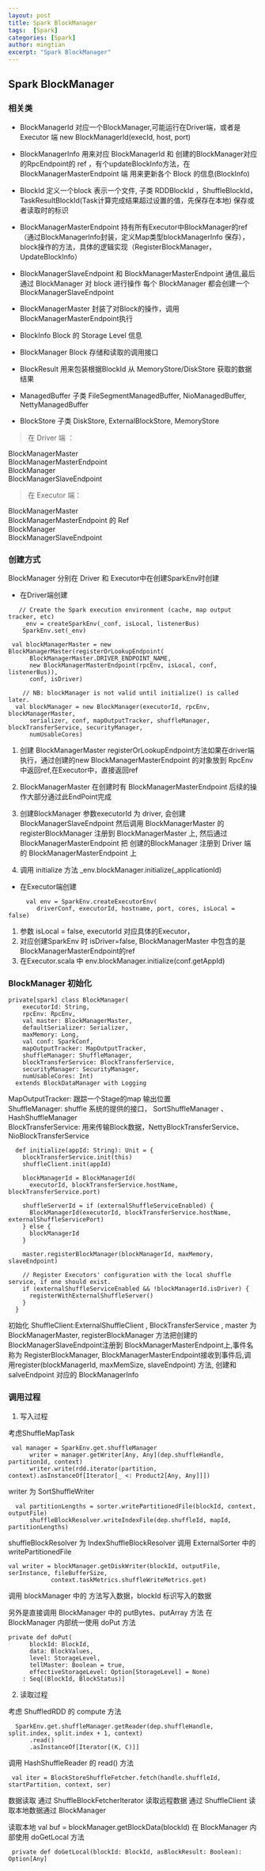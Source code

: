 ```yaml
---
layout: post
title: Spark BlockManager
tags:  [Spark]
categories: [Spark]
author: mingtian
excerpt: "Spark BlockManager"
---
```


## Spark BlockManager

### 相关类

* BlockManagerId 对应一个BlockManager,可能运行在Driver端，或者是Executor 端 new BlockManagerId(execId, host, port)

* BlockManagerInfo  用来对应 BlockManagerId 和 创建的BlockManager对应的RpcEndpoint的 ref ，有个updateBlockInfo方法，在BlockManagerMasterEndpoint 端 用来更新各个 Block 的信息(BlockInfo)

* BlockId 定义一个block 表示一个文件, 子类  RDDBlockId ，ShuffleBlockId，TaskResultBlockId(Task计算完成结果超过设置的值，先保存在本地) 保存或者读取时的标识

* BlockManagerMasterEndpoint 持有所有Executor中BlockManager的ref（通过BlockManagerInfo封装，定义Map类型blockManagerInfo 保存），block操作的方法，具体的逻辑实现（RegisterBlockManager，UpdateBlockInfo）

* BlockManagerSlaveEndpoint 和 BlockManagerMasterEndpoint 通信,最后通过 BlockManager 对 block 进行操作 每个 BlockManager 都会创建一个 BlockManagerSlaveEndpoint

* BlockManagerMaster 封装了对Block的操作，调用BlockManagerMasterEndpoint执行

* BlockInfo  Block 的 Storage Level 信息

* BlockManager  Block 存储和读取的调用接口

* BlockResult 用来包装根据BlockId 从 MemoryStore/DiskStore 获取的数据结果

* ManagedBuffer  子类  FileSegmentManagedBuffer, NioManagedBuffer, NettyManagedBuffer

* BlockStore   子类 DiskStore, ExternalBlockStore, MemoryStore

 > 在 Driver 端 ：

   BlockManagerMaster  <br/>
   BlockManagerMasterEndpoint <br/>
   BlockManager  <br/>
   BlockManagerSlaveEndpoint <br/>
   
  
 > 在 Executor 端：

  BlockManagerMaster <br/>
  BlockManagerMasterEndpoint 的 Ref <br/>
  BlockManager <br/>
  BlockManagerSlaveEndpoint  <br/>


                       

### 创建方式

BlockManager 分别在 Driver 和 Executor中在创建SparkEnv时创建

* 在Driver端创建

~~~
   // Create the Spark execution environment (cache, map output tracker, etc)
    _env = createSparkEnv(_conf, isLocal, listenerBus)
    SparkEnv.set(_env)
    
 val blockManagerMaster = new BlockManagerMaster(registerOrLookupEndpoint(
      BlockManagerMaster.DRIVER_ENDPOINT_NAME,
      new BlockManagerMasterEndpoint(rpcEnv, isLocal, conf, listenerBus)),
      conf, isDriver)

    // NB: blockManager is not valid until initialize() is called later.
  val blockManager = new BlockManager(executorId, rpcEnv, blockManagerMaster,
      serializer, conf, mapOutputTracker, shuffleManager, blockTransferService, securityManager,
      numUsableCores)
~~~ 
1. 创建 BlockManagerMaster 
	registerOrLookupEndpoint方法如果在driver端执行，通过创建的new BlockManagerMasterEndpoint 的对象放到 RpcEnv 中返回ref,在Executor中，直接返回ref
2. BlockManagerMaster 在创建时有 BlockManagerMasterEndpoint 后续的操作大部分通过此EndPoint完成
3. 创建BlockManager 参数executorId 为 driver,  会创建  BlockManagerSlaveEndpoint 然后调用 BlockManagerMaster 的 registerBlockManager 注册到  BlockManagerMaster 上, 然后通过 BlockManagerMasterEndpoint 把 创建的BlockManager 注册到 Driver 端的 BlockManagerMasterEndpoint 上
	 
4. 调用 initialize 方法  _env.blockManager.initialize(_applicationId)
	 
* 在Executor端创建  

~~~
     val env = SparkEnv.createExecutorEnv(
        driverConf, executorId, hostname, port, cores, isLocal = false)
~~~
1. 参数 isLocal = false, executorId 对应具体的Executor， 
2. 对应创建SparkEnv 时 isDriver=false, BlockManagerMaster 中包含的是BlockManagerMasterEndpoint的ref
3. 在Executor.scala 中 env.blockManager.initialize(conf.getAppId)

### BlockManager 初始化

~~~
private[spark] class BlockManager(
    executorId: String,
    rpcEnv: RpcEnv,
    val master: BlockManagerMaster,
    defaultSerializer: Serializer,
    maxMemory: Long,
    val conf: SparkConf,
    mapOutputTracker: MapOutputTracker,
    shuffleManager: ShuffleManager,
    blockTransferService: BlockTransferService,
    securityManager: SecurityManager,
    numUsableCores: Int)
  extends BlockDataManager with Logging
~~~

MapOutputTracker: 跟踪一个Stage的map 输出位置  
ShuffleManager: shuffle 系统的提供的接口， SortShuffleManager 、HashShuffleManager  
BlockTransferService: 用来传输Block数据，NettyBlockTransferService、 NioBlockTransferService  


~~~
  def initialize(appId: String): Unit = {
    blockTransferService.init(this)
    shuffleClient.init(appId)

    blockManagerId = BlockManagerId(
      executorId, blockTransferService.hostName, blockTransferService.port)

    shuffleServerId = if (externalShuffleServiceEnabled) {
      BlockManagerId(executorId, blockTransferService.hostName, externalShuffleServicePort)
    } else {
      blockManagerId
    }

    master.registerBlockManager(blockManagerId, maxMemory, slaveEndpoint)

    // Register Executors' configuration with the local shuffle service, if one should exist.
    if (externalShuffleServiceEnabled && !blockManagerId.isDriver) {
      registerWithExternalShuffleServer()
    }
  }
~~~

初始化 ShuffleClient:ExternalShuffleClient , BlockTransferService , master
为 BlockManagerMaster, registerBlockManager 方法把创建的BlockManagerSlaveEndpoint注册到 
BlockManagerMasterEndpoint上,事件名称为 RegisterBlockManager, BlockManagerMasterEndpoint接收到事件后,调用register(blockManagerId, maxMemSize, slaveEndpoint) 方法, 创建和 salveEndpoint 对应的 BlockManagerInfo


### 调用过程

1. 写入过程

考虑ShuffleMapTask 
    
~~~
 val manager = SparkEnv.get.shuffleManager
      writer = manager.getWriter[Any, Any](dep.shuffleHandle, partitionId, context)
      writer.write(rdd.iterator(partition, context).asInstanceOf[Iterator[_ <: Product2[Any, Any]]])
~~~
    
writer 为 SortShuffleWriter 
    
~~~
  val partitionLengths = sorter.writePartitionedFile(blockId, context, outputFile)
      shuffleBlockResolver.writeIndexFile(dep.shuffleId, mapId, partitionLengths)
~~~
   
shuffleBlockResolver 为 IndexShuffleBlockResolver  调用 ExternalSorter 中的 writePartitionedFile 
    
~~~
val writer = blockManager.getDiskWriter(blockId, outputFile, serInstance, fileBufferSize,
            context.taskMetrics.shuffleWriteMetrics.get)
~~~
    
调用 blockManager 中的 方法写入数据，blockId 标识写入的数据

另外是直接调用 BlockManager 中的 putBytes、putArray 方法 在 BlockManager 内部统一使用 doPut 方法
    
~~~
private def doPut(
      blockId: BlockId,
      data: BlockValues,
      level: StorageLevel,
      tellMaster: Boolean = true,
      effectiveStorageLevel: Option[StorageLevel] = None)
    : Seq[(BlockId, BlockStatus)]
~~~
    
    
2. 读取过程

  考虑 ShuffledRDD 的 compute 方法 
  
~~~
  SparkEnv.get.shuffleManager.getReader(dep.shuffleHandle, split.index, split.index + 1, context)
      .read()
      .asInstanceOf[Iterator[(K, C)]]
~~~

调用 HashShuffleReader 的 read() 方法

~~~
 val iter = BlockStoreShuffleFetcher.fetch(handle.shuffleId, startPartition, context, ser)
~~~

数据读取 通过 ShuffleBlockFetcherIterator  读取远程数据 通过 ShuffleClient  读取本地数据通过 BlockManager

读取本地 val buf = blockManager.getBlockData(blockId) 在 BlockManager 内部使用 doGetLocal 方法

~~~
 private def doGetLocal(blockId: BlockId, asBlockResult: Boolean): Option[Any] 
~~~


  



